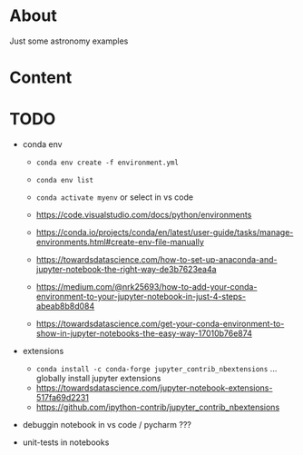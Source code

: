 # About
Just some astronomy examples

# Content

# TODO
- conda env
    - `conda env create -f environment.yml`
    - `conda env list`
    - `conda activate myenv` or select in vs code

    - https://code.visualstudio.com/docs/python/environments
    - https://conda.io/projects/conda/en/latest/user-guide/tasks/manage-environments.html#create-env-file-manually
    - https://towardsdatascience.com/how-to-set-up-anaconda-and-jupyter-notebook-the-right-way-de3b7623ea4a
    - https://medium.com/@nrk25693/how-to-add-your-conda-environment-to-your-jupyter-notebook-in-just-4-steps-abeab8b8d084
    - https://towardsdatascience.com/get-your-conda-environment-to-show-in-jupyter-notebooks-the-easy-way-17010b76e874

- extensions
    - `conda install -c conda-forge jupyter_contrib_nbextensions`  ... globally install jupyter extensions
    - https://towardsdatascience.com/jupyter-notebook-extensions-517fa69d2231
    - https://github.com/ipython-contrib/jupyter_contrib_nbextensions
     
- debuggin notebook in vs code / pycharm ???

- unit-tests in notebooks